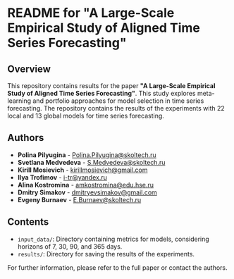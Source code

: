 # README for "A Large-Scale Empirical Study of Aligned Time Series Forecasting"

## Overview

This repository contains results for the paper **"A Large-Scale Empirical Study of Aligned Time Series Forecasting"**. This study explores meta-learning and portfolio approaches for model selection in time series forecasting. The repository contains the results of the experiments with 22 local and 13 global models for time series forecasting.

## Authors

- **Polina Pilyugina** - Polina.Pilyugina@skoltech.ru
- **Svetlana Medvedeva** - S.Medvedeva@skoltech.ru
- **Kirill Mosievich** - kirillmosievich@gmail.com
- **Ilya Trofimov** - i-tr@yandex.ru
- **Alina Kostromina** - amkostromina@edu.hse.ru
- **Dmitry Simakov** - dmitryevsimakov@gmail.com
- **Evgeny Burnaev** - E.Burnaev@skoltech.ru

## Contents

- `input_data/`: Directory containing metrics for models, considering horizons of 7, 30, 90, and 365 days.
- `results/`: Directory for saving the results of the experiments.

For further information, please refer to the full paper or contact the authors.